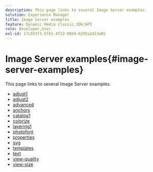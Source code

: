 ```yaml
---
description: This page links to several Image Server examples.
solution: Experience Manager
title: Image Server examples
feature: Dynamic Media Classic,SDK/API
role: Developer,User
exl-id: 17c933f1-5f61-4f22-88d4-6295a2d13a01
---
```

# Image Server examples{#image-server-examples}

This page links to several Image Server examples.
<!-- As of August 29 (and likely months or years before this date), none of the links below work anymore! -->

* [adjust1](http://crc.scene7.com/is-docs/examples/adjust1.htm) 
* [adjust2](http://crc.scene7.com/is-docs/examples/adjust2.htm) 
* [advanced](http://crc.scene7.com/is-docs/examples/advanced.htm) 
* [anchors](http://crc.scene7.com/is-docs/examples/anchors.htm) 
* [catalog1](http://crc.scene7.com/is-docs/examples/catalog1.htm) 
* [colorize](http://crc.scene7.com/is-docs/examples/colorize.htm) 
* [layering1](http://crc.scene7.com/is-docs/examples/layering1.htm) 
* [photofont](http://crc.scene7.com/is-docs/examples/photofont.htm) 
* [properties](http://crc.scene7.com/is-docs/examples/properties.htm) 
* [svg](http://crc.scene7.com/is-docs/examples/svg.htm) 
* [templates](http://crc.scene7.com/is-docs/examples/templates.htm) 
* [text](http://crc.scene7.com/is-docs/examples/text.htm) 
* [view-quality](http://crc.scene7.com/is-docs/examples/view-quality.htm) 
* [view-size](http://crc.scene7.com/is-docs/examples/view-size.htm)
